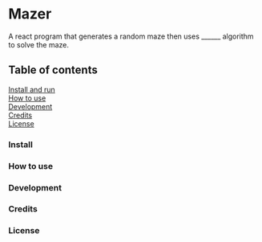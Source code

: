 # Mazer
A react program that generates a random maze then uses ______ algorithm to solve the maze.

## Table of contents
[Install and run](#install)<br>
[How to use](#how-to-use)<br>
[Development](#development)<br>
[Credits](#credits)<br>
[License](#license)

### Install

### How to use

### Development

### Credits

### License